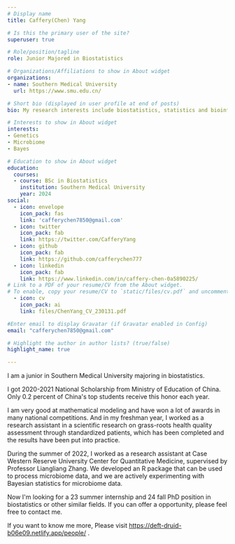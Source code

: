 ```yaml
---
# Display name
title: Caffery(Chen) Yang

# Is this the primary user of the site?
superuser: true

# Role/position/tagline
role: Junior Majored in Biostatistics

# Organizations/Affiliations to show in About widget
organizations:
- name: Southern Medical University
  url: https://www.smu.edu.cn/

# Short bio (displayed in user profile at end of posts)
bio: My research interests include biostatistics, statistics and bioinformatics.

# Interests to show in About widget
interests:
- Genetics
- Microbiome
- Bayes

# Education to show in About widget
education:
  courses:
  - course: BSc in Biostatistics
    institution: Southern Medical University
    year: 2024
social:
  - icon: envelope
    icon_pack: fas
    link: 'cafferychen7850@gmail.com'
  - icon: twitter
    icon_pack: fab
    link: https://twitter.com/CafferyYang
  - icon: github
    icon_pack: fab
    link: https://github.com/cafferychen777
  - icon: linkedin
    icon_pack: fab
    link: https://www.linkedin.com/in/caffery-chen-0a5890225/
# Link to a PDF of your resume/CV from the About widget.
# To enable, copy your resume/CV to `static/files/cv.pdf` and uncomment the lines below.
  - icon: cv
    icon_pack: ai
    link: files/ChenYang_CV_230131.pdf

#Enter email to display Gravatar (if Gravatar enabled in Config)
email: "cafferychen7850@gmail.com"

# Highlight the author in author lists? (true/false)
highlight_name: true

---
```


I am a junior in Southern Medical University majoring in biostatistics.

I got 2020-2021 National Scholarship from Ministry of Education of China. Only 0.2 percent of China's top students receive this honor each year.

I am very good at mathematical modeling and have won a lot of awards in many national competitions. And in my freshman year, I worked as a research assistant in a scientific research on grass-roots health quality assessment through standardized patients, which has been completed and the results have been put into practice. 

During the summer of 2022, I worked as a research assistant at Case Western Reserve University Center for Quantitative Medicine, supervised by Professor Liangliang Zhang. We developed an R package that can be used to process microbiome data, and we are actively experimenting with Bayesian statistics for microbiome data.

Now I'm looking for a 23 summer internship and 24 fall PhD position in biostatistics or other similar fields. If you can offer a opportunity, please feel free to contact me.

If you want to know me more, Please visit https://deft-druid-b06e09.netlify.app/people/ .
